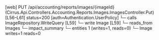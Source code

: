 [web] PUT /api/accounting/reports/images/{imageId}  (Cirrus.Api.Controllers.Accounting.Reports.Images.ImagesController.Put)  [L56–L61] status=200 [auth=Authentication.UserPolicy]
  └─ calls ImageRepository.WriteQuery [L59]
  └─ write Image [L59]
    └─ reads_from Images
  └─ impact_summary
    └─ entities 1 (writes=1, reads=0)
      └─ Image writes=1 reads=0

